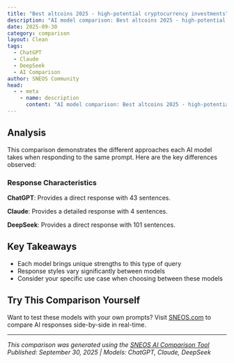 ```yaml
---
title: "Best altcoins 2025 - high-potential cryptocurrency investments"
description: "AI model comparison: Best altcoins 2025 - high-potential cryptocurrency investments..."
date: 2025-09-30
category: comparison
layout: Clean
tags:
  - ChatGPT
  - Claude
  - DeepSeek
  - AI Comparison
author: SNEOS Community
head:
  - - meta
    - name: description
      content: "AI model comparison: Best altcoins 2025 - high-potential cryptocurrency investments..."
---
```


<ChatComparison
  title="Best altcoins 2025 - high-potential cryptocurrency investments"
  prompt="Best altcoins 2025 - high-potential cryptocurrency investments"
  :responses='{"ChatGPT": "Predicting the best altcoins for 2025 involves considering current trends, project fundamentals, development activity, and market potential. While no investment is guaranteed, here are several altcoins that many experts and analysts believe have high potential for growth by 2025, based on their technology, adoption, and ecosystem:\n\n### 1. **Ethereum (ETH)**\n- **Why:** As the largest smart contract platform with a huge developer community, Ethereum\u2019s transition to Ethereum 2.0 with proof-of-stake aims to improve scalability and reduce fees.\n- **Use cases:** DeFi, NFTs, DAOs, and widespread dApp development.\n\n### 2. **Solana (SOL)**\n- **Why:** Known for high throughput and low fees, Solana is a popular platform for DeFi and NFT projects that demand speed.\n- **Use cases:** DeFi platforms, NFT marketplaces, gaming dApps.\n\n### 3. **Polkadot (DOT)**\n- **Why:** Enables interoperability between different blockchains with parachains, fostering an ecosystem of connected networks.\n- **Use cases:** Cross-chain applications, decentralized finance, data transfer.\n\n### 4. **Cardano (ADA)**\n- **Why:** Focuses on scalability, sustainability, and robust academic research backing. Cardano aims to bring blockchain solutions to governments and enterprises.\n- **Use cases:** Identity, traceability, DeFi, and education sectors.\n\n### 5. **Avalanche (AVAX)**\n- **Why:** High throughput smart contract platform with fast finality and customizable blockchains (subnets).\n- **Use cases:** DeFi, enterprise blockchain solutions.\n\n### 6. **Chainlink (LINK)**\n- **Why:** Leading decentralized oracle network that allows smart contracts to securely interact with real-world data.\n- **Use cases:** DeFi projects needing external data feeds, insurance, predictions markets.\n\n### 7. **Near Protocol (NEAR)**\n- **Why:** Scalable and developer-friendly with sharding technology. Growing ecosystem focused on usability and speed.\n- **Use cases:** dApps, DeFi, NFTs.\n\n### 8. **Polygon (MATIC)**\n- **Why:** Layer 2 scaling solution for Ethereum that reduces costs and increases transaction speeds, widely adopted for DeFi applications.\n- **Use cases:** Scaling Ethereum dApps, gaming, NFTs.\n\n### 9. **Cosmos (ATOM)**\n- **Why:** Focuses on blockchain interoperability and customizability. Its IBC (Inter-Blockchain Communication) protocol enables seamless cross-chain communication.\n- **Use cases:** Multi-chain DeFi networks, interoperable apps.\n\n### 10. **Algorand (ALGO)**\n- **Why:** Known for fast transactions, low fees, and strong focus on enterprise and financial applications.\n- **Use cases:** Payments, stablecoins, digital assets.\n\n---\n\n### Tips for Investing in Altcoins:\n- **Research:** Understand the project\u2019s fundamentals, team, roadmap, and community.\n- **Diversify:** Spread investments across multiple projects to mitigate risks.\n- **Stay Updated:** Crypto market conditions change rapidly; stay informed through news and updates.\n- **Consider Risk:** Altcoins can be highly volatile; only invest what you can afford to lose.\n\n---\n\n### Disclaimer:\nCryptocurrency investments carry risk due to market volatility and regulatory uncertainties. This is not financial advice. Always perform your own due diligence or consult with a financial advisor before investing.\n\nIf you want, I can provide detailed information on any specific altcoin or help with other crypto-related questions!", "Claude": "Here are some categories of altcoins that analysts often discuss for potential in 2025, though remember that all crypto investments carry significant risk:\n\n## Layer 1 Blockchains\n- **Ethereum (ETH)** - Continued development and staking rewards\n- **Solana (SOL)** - High throughput, growing DeFi ecosystem\n- **Cardano (ADA)** - Focus on sustainability and academic approach\n- **Avalanche (AVAX)** - Fast finality and subnet architecture\n\n## Layer 2 Solutions\n- **Polygon (MATIC)** - Ethereum scaling solutions\n- **Arbitrum (ARB)** - Optimistic rollup technology\n- **Optimism (OP)** - Another major Ethereum L2\n\n## DeFi \u0026 Utility Tokens\n- **Chainlink (LINK)** - Oracle services across multiple chains\n- **Uniswap (UNI)** - Leading decentralized exchange\n- **Aave (AAVE)** - Lending protocol\n\n## Emerging Sectors\n- **AI-focused tokens** - Growing intersection of AI and blockchain\n- **Gaming tokens** - Web3 gaming adoption\n- **RWA tokens** - Real-world asset tokenization\n\n## Key Research Areas:\n- Team credentials and partnerships\n- Technology scalability and adoption\n- Tokenomics and supply mechanics\n- Regulatory compliance\n- Market cap vs. potential\n\n**Important**: Cryptocurrency markets are extremely volatile. Only invest what you can afford to lose, diversify your portfolio, and consider consulting with a financial advisor. Past performance doesn\u0027t guarantee future results.", "DeepSeek": "Of course. Here is a comprehensive guide to the best altcoins for 2025, focusing on high-potential investments based on technology, ecosystem growth, and real-world use cases.\n\n***\n\n### **Important Disclaimer: Read This First**\nThis is not financial advice. The cryptocurrency market is extremely volatile and high-risk.\n* **Do Your Own Research (DYOR):** Always conduct your own thorough research before investing.\n* **Invest Responsibly:** Only invest what you are willing to lose entirely.\n* **High Risk, High Reward:** Altcoins can offer massive gains but also carry the risk of going to zero.\n\nThis list is structured by category to help you understand the narrative and technology driving each project\u0027s potential.\n\n---\n\n### Category 1: The Established Giants (Layer 1 \u0026 Smart Contract Platforms)\nThese are the foundational blockchains that host dApps, DeFi, and NFTs. They are considered \u0022blue chips\u0022 in the altcoin space but still have significant growth potential.\n\n#### **1. Ethereum (ETH)**\n* **Thesis:** The undisputed leader in smart contracts. The transition to Proof-of-Stake (The Merge) and ongoing upgrades (Dencun, Proto-Danksharding) make it more scalable and deflationary. It remains the bedrock of DeFi, NFTs, and the institutional on-chain world.\n* **2025 Potential:** Continued dominance as the \u0022settlement layer\u0022 for major L2s and institutional adoption. The potential approval of a Spot Ethereum ETF could be a massive catalyst.\n* **Risk:** High gas fees on the mainnet can push users to competing L1s and L2s.\n\n#### **2. Solana (SOL)**\n* **Thesis:** The king of speed and low cost. Solana is designed for high throughput, making it ideal for consumer-scale applications like DePIN, memecoins, and high-frequency trading.\n* **2025 Potential:** A resurgence in its developer ecosystem and the growth of real-world infrastructure projects (DePIN) could drive the next bull run. Its resilience post-FTX has been impressive.\n* **Risk:** Past network outages have raised concerns about decentralization and reliability, though improvements are ongoing.\n\n#### **3. Avalanche (AVAX)**\n* **Thesis:** The \u0022subnets\u0022 pioneer. Avalanche allows projects and institutions to create their own custom, application-specific blockchains that are still secured by the main network.\n* **2025 Potential:** Major partnerships (e.g., J.P. Morgan, Citi) highlight its institutional appeal for tokenizing real-world assets (RWA). Subnet adoption could explode in 2025.\n* **Risk:** Competition from other subnet/appchain-focused chains like Cosmos and Polkadot.\n\n---\n\n### Category 2: The Interoperability \u0026 Modular Future\nThese projects aim to solve blockchain\u0027s silo problem, allowing different networks to communicate and share resources seamlessly.\n\n#### **4. Polkadot (DOT)**\n* **Thesis:** A network of specialized blockchains (parachains) connected to a central Relay Chain. It offers shared security and true interoperability.\n* **2025 Potential:** As more parachains go live and build out their ecosystems, the value of the interconnected DOT ecosystem could grow substantially. JAM Upgrade could enhance its performance.\n* **Risk:** A complex ecosystem that can be difficult for newcomers to understand; slower to gain mainstream traction than monolithic chains.\n\n#### **5. Cosmos (ATOM)**\n* **Thesis:** The \u0022Internet of Blockchains.\u0022 Cosmos provides a toolkit (Cosmos SDK) for building interoperable, sovereign blockchains that can communicate via the Inter-Blockchain Communication (IBC) protocol.\n* **2025 Potential:** The ATOM 2.0 narrative and the continued growth of the IBC ecosystem (with chains like dYdX, Celestia, and Injective) position ATOM as a key hub for cross-chain value.\n* **Risk:** The sovereignty of individual chains can lead to fragmented security and liquidity.\n\n#### **6. Celestia (TIA)**\n* **Thesis:** The pioneer of **modular blockchains**. Celestia separates the \u0022consensus and data availability\u0022 layer from the \u0022execution\u0022 layer, allowing for easy and secure rollup deployment.\n* **2025 Potential:** As the modular narrative gains strength, TIA could become the foundational data availability layer for hundreds of new, lightweight blockchains and L2s.\n* **Risk:** A very new project with unproven long-term adoption; faces competition from Ethereum\u0027s own data availability solutions.\n\n---\n\n### Category 3: Decentralized Finance (DeFi) \u0026 Exchanges\nThese are the protocols building the financial infrastructure of the decentralized web.\n\n#### **7. Chainlink (LINK)**\n* **Thesis:** The leading decentralized oracle network. Oracles are critical infrastructure that bring real-world data (like price feeds) onto the blockchain for use in DeFi smart contracts.\n* **2025 Potential:** Expansion into Cross-Chain Interoperability Protocol (CCIP), which could become the standard for secure cross-chain messaging and token transfers for institutions. Its role in RWA tokenization is crucial.\n* **Risk:** The oracle space is becoming more competitive, though Chainlink maintains a dominant market position.\n\n#### **8. Uniswap (UNI)**\n* **Thesis:** The largest and most trusted decentralized exchange (DEX) in the world. It is the cornerstone of Ethereum\u0027s DeFi ecosystem.\n* **2025 Potential:** The launch of Uniswap V4 and its new \u0022hooks\u0022 will unlock immense customization, potentially solidifying its lead. Fee-switch mechanisms for UNI token holders could be a major value catalyst.\n* **Risk:** Regulatory scrutiny, particularly from the SEC, remains a key overhang.\n\n---\n\n### Category 4: Emerging Narratives \u0026 High-Growth Sectors\nThese projects are at the forefront of new, explosive trends in the crypto space.\n\n#### **9. Render (RNDR)**\n* **Thesis:** A decentralized GPU rendering network, part of the **DePIN (Decentralized Physical Infrastructure Networks)** narrative. It connects artists who need computing power with those who have spare GPU capacity.\n* **2025 Potential:** The AI revolution requires massive GPU power. Render is perfectly positioned to become a key infrastructure provider for AI rendering, animation, and virtual worlds.\n* **Risk:** Competition from both centralized (AWS, Google Cloud) and other decentralized projects.\n\n#### **10. The Graph (GRT)**\n* **Thesis:** The \u0022Google of Blockchains.\u0022 It\u0027s a decentralized protocol for indexing and querying data from blockchains, making it easily accessible for dApps.\n* **2025 Potential:** As the number of blockchains and dApps multiplies, the need for efficient, reliable data querying becomes paramount. GRT is a critical piece of Web3 data infrastructure.\n* **Risk:** Adoption by major dApps is key; faces competition from centralized indexing services.\n\n#### **11. Arbitrum (ARB) \u0026 Optimism (OP)**\n* **Thesis:** The two leading **Layer 2 (L2) Scaling Solutions** for Ethereum. They process transactions off-chain and post data back to Ethereum, offering much lower fees and higher speeds.\n* **2025 Potential:** As Ethereum scales, L2s are where most user activity will happen. ARB and OP, as the current leaders, are poised to capture immense value from this growth. Their ecosystems are already thriving.\n* **Risk:** The \u0022L2 War\u0022 is intense, with new competitors like zkSync and Starknet emerging.\n\n### How to Approach Your Research for 2025\n\n1. **Understand the Narrative:** What is the big story driving this sector? (e.g., AI \u002B Crypto, DePIN, RWA, Modular Blockchains).\n2. **Check the Fundamentals:**\n * **Technology:** Is the tech innovative and does it solve a real problem?\n * **Tokenomics:** How is the token used? Is it inflationary or deflationary? What\u0027s the vesting schedule for team and investors?\n * **Team \u0026 Community:** Is the team credible and transparent? Is there a strong, active community?\n * **Ecosystem \u0026 TVL:** Are developers building on it? Is there a growing Total Value Locked (TVL) in its DeFi protocols?\n3. **Monitor Catalysts:** Look for upcoming network upgrades, major partnership announcements, or tokenomic changes that could act as catalysts for price appreciation.\n\nThe projects listed above have strong foundations and are positioned within powerful, growing narratives, making them compelling candidates for high-potential investments as we look toward 2025."}' 
  published-date="22:46"
/>

## Analysis

This comparison demonstrates the different approaches each AI model takes when responding to the same prompt. Here are the key differences observed:

### Response Characteristics

**ChatGPT**: Provides a direct response with 43 sentences. 

**Claude**: Provides a detailed response with 4 sentences. 

**DeepSeek**: Provides a direct response with 101 sentences. 

## Key Takeaways

- Each model brings unique strengths to this type of query
- Response styles vary significantly between models
- Consider your specific use case when choosing between these models

## Try This Comparison Yourself

Want to test these models with your own prompts? Visit [SNEOS.com](https://sneos.com) to compare AI responses side-by-side in real-time.

---

*This comparison was generated using the [SNEOS AI Comparison Tool](https://sneos.com)*
*Published: September 30, 2025 | Models: ChatGPT, Claude, DeepSeek*
